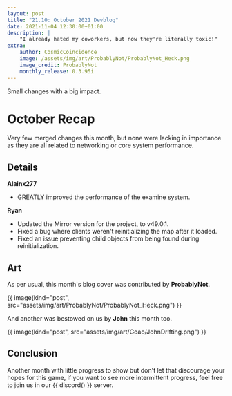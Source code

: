 ```yaml
---
layout: post
title: "21.10: October 2021 Devblog"
date: 2021-11-04 12:30:00+01:00
description: |
    "I already hated my coworkers, but now they're literally toxic!"
extra:
    author: CosmicCoincidence
    image: /assets/img/art/ProbablyNot/ProbablyNot_Heck.png
    image_credit: ProbablyNot
    monthly_release: 0.3.95i
---
```


Small changes with a big impact.

# October Recap

Very few merged changes this month, but none were lacking in importance as they are all related to networking or core system performance.

## Details

**Alainx277**
- GREATLY improved the performance of the examine system.

**Ryan**
- Updated the Mirror version for the project, to v49.0.1.
- Fixed a bug where clients weren't reinitializing the map after it loaded.
- Fixed an issue preventing child objects from being found during reinitialization.

## Art

As per usual, this month's blog cover was contributed by **ProbablyNot**.

{{ image(kind="post", src="assets/img/art/ProbablyNot/ProbablyNot_Heck.png") }}

And another was bestowed on us by **John** this month too.

{{ image(kind="post", src="assets/img/art/Goao/JohnDrifting.png") }}

## Conclusion

Another month with little progress to show but don't let that discourage your hopes for this game, if you want to see more intermittent progress, feel free to join us in our {{ discord() }} server.
